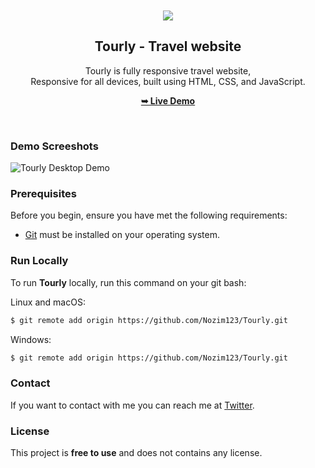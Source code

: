 <div align="center">
  
  <br />
  <br />
  
  <img src="./readme-images/project-logo.png" />

  <h2 align="center">Tourly - Travel website</h2>

  Tourly is fully responsive travel website, <br />Responsive for all devices, built using HTML, CSS, and JavaScript.

  <a href="https://codewithsadee.github.io/tourly/"><strong>➥ Live Demo</strong></a>

</div>

<br />

### Demo Screeshots

![Tourly Desktop Demo](./readme-images/desktop.png "Desktop Demo")

### Prerequisites

Before you begin, ensure you have met the following requirements:

* [Git](https://git-scm.com/downloads "Download Git") must be installed on your operating system.

### Run Locally

To run **Tourly** locally, run this command on your git bash:

Linux and macOS:

```bash
$ git remote add origin https://github.com/Nozim123/Tourly.git
```

Windows:

```bash
$ git remote add origin https://github.com/Nozim123/Tourly.git
```

### Contact

If you want to contact with me you can reach me at [Twitter]().

### License

This project is **free to use** and does not contains any license.
